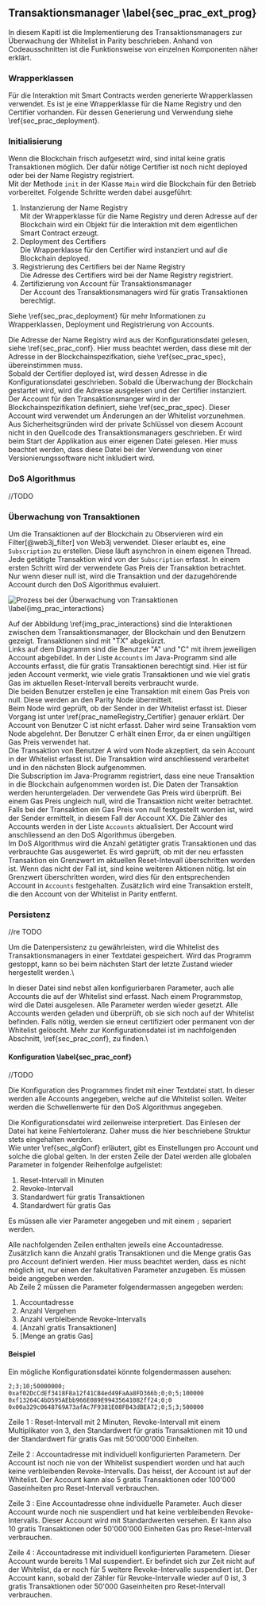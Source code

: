 
## Transaktionsmanager  \label{sec_prac_ext_prog}

In diesem Kapitl ist die Implementierung des Transaktionsmanagers zur Überwachung
der Whitelist in Parity beschrieben. Anhand von Codeausschnitten ist die
Funktionsweise von einzelnen Komponenten näher erklärt. 

### Wrapperklassen

Für die Interaktion mit Smart Contracts werden generierte Wrapperklassen
verwendet. Es ist je eine Wrapperklasse für die Name Registry und den Certifier
vorhanden. Für dessen Generierung und Verwendung siehe
\ref{sec_prac_deployment}.

### Initialisierung

Wenn die Blockchain frisch aufgesetzt wird, sind inital keine gratis
Transaktionen möglich. Der dafür nötige Certifier ist noch nicht deployed oder
bei der Name Registry registriert.\
Mit der Methode ```init``` in der Klasse ```Main``` wird die Blockchain für den
Betrieb vorbereitet. Folgende Schritte werden dabei ausgeführt:

1. Instanzierung der Name Registry\
   Mit der Wrapperklasse für die Name Registry und deren Adresse auf der
   Blockchain wird ein Objekt für die Interaktion mit dem eigentlichen Smart
   Contract erzeugt. 
1. Deployment des Certifiers\
   Die Wrapperklasse für den Certifier wird instanziert und auf die Blockchain
   deployed. 
1. Registrierung des Certifiers bei der Name Registry\
   Die Adresse des Certifiers wird bei der Name Registry registriert.
1. Zertifizierung von Account für Transaktionsmanager\
   Der Account des Transaktionsmanagers wird für gratis Transaktionen
   berechtigt. 

Siehe \ref{sec_prac_deployment} für mehr Informationen zu Wrapperklassen,
Deployment und Registrierung von Accounts.

Die Adresse der Name Registry wird aus der Konfigurationsdatei gelesen, siehe
\ref{sec_prac_conf}. Hier muss beachtet werden, dass diese mit der Adresse in
der Blockchainspezifkation, siehe \ref{sec_prac_spec}, übereinstimmen muss.\
Sobald der Certifier deployed ist, wird dessen Adresse in die
Konfigurationsdatei geschrieben. Sobald die Überwachung der Blockchain gestartet
wird, wird die Adresse ausgelesen und der Certifier instanziert.\
Der Account für den Transaktionsmanger wird in der Blockchainspezifikation
definiert, siehe \ref{sec_prac_spec}. Dieser Account wird verwendet um
Änderungen an der Whitelist vorzunehmen. Aus Sicherheitsgründen wird der private
Schlüssel von diesem Account nicht in den Quellcode des Transaktionsmanagers
geschrieben. Er wird beim Start der Applikation aus einer eigenen Datei gelesen.
Hier muss beachtet werden, dass diese Datei bei der Verwendung von einer
Versionierungssoftware nicht inkludiert wird.



### DoS Algorithmus

//TODO

### Überwachung von Transaktionen

Um die Transaktionen auf der Blockchain zu Observieren wird ein
Filter[@web3j_filter] von Web3j verwendet. Dieser erlaubt es, eine
```Subscription``` zu erstellen. Diese läuft asynchron in einem eigenen Thread.\
Jede getätigte Transaktion wird von der ```Subscription``` erfasst. In einem
ersten Schritt wird der verwendete Gas Preis der Transaktion betrachtet. Nur
wenn dieser null ist, wird die Transaktion und der dazugehörende Account durch
den DoS Algorithmus evaluiert. 


![Prozess bei der Überwachung von Transaktionen \label{img_prac_interactions}](images/process_whitelist.png "Überwachung von gratis Transaktionen durch Java Programm")

Auf der Abbildung \ref{img_prac_interactions} sind die Interaktionen zwischen
dem Transaktionsmanager, der Blockchain und den Benutzern gezeigt. Transaktionen
sind mit "TX" abgekürzt.\
Links auf dem Diagramm sind die Benutzer "A" und "C" mit ihrem jeweiligen
Account abgebildet. In der Liste ```Accounts``` im Java-Programm sind alle
Accounts erfasst, die für gratis Transaktionen berechtigt sind. Hier ist für
jeden Account vermerkt, wie viele gratis Transaktionen und wie viel gratis Gas
im aktuellen Reset-Intervall bereits verbraucht wurde.\
Die beiden Benutzer erstellen je eine Transaktion mit einem Gas Preis von
null. Diese werden an den Parity Node übermittelt.\
Beim Node wird geprüft, ob der Sender in der Whitelist erfasst ist. Dieser
Vorgang ist unter \ref{prac_nameRegistry_Certifier} genauer erklärt. Der Account
von Benutzer C ist nicht erfasst. Daher wird seine Transaktion vom Node
abgelehnt. Der Benutzer C erhält einen Error, da er einen ungültigen Gas Preis
verwendet hat.\
Die Transaktion von Benutzer A wird vom Node akzeptiert, da sein Account in der
Whitelist erfasst ist. Die Transaktion wird anschliessend verarbeitet und in den
nächsten Block aufgenommen.\
Die Subscription im Java-Programm registriert, dass eine neue Transaktion in die
Blockchain aufgenommen worden ist. Die Daten der Transaktion werden heruntergeladen.
Der verwendete Gas Preis wird überprüft. Bei einem Gas Preis ungleich null, wird
die Transaktion nicht weiter betrachtet.\
Falls bei der Transaktion ein Gas Preis von null festgestellt worden ist, wird
der Sender ermittelt, in diesem Fall der Account XX. Die Zähler des Accounts
werden in der Liste ```Accounts``` aktualisiert. Der Account wird anschliessend
an den DoS Algorithmus übergeben.\
Im DoS Algorithmus wird die Anzahl getätigter gratis Transaktionen und das
verbrauchte Gas ausgewertet. Es wird geprüft, ob mit der neu erfassten
Transaktion ein Grenzwert im aktuellen Reset-Intevall überschritten worden ist.
Wenn das nicht der Fall ist, sind keine weiteren Aktionen nötig. Ist ein
Grenzwert überschritten worden, wird dies für den entsprechenden Account in
```Accounts``` festgehalten. Zusätzlich wird eine Transaktion erstellt, die den
Account von der Whitelist in Parity entfernt.


### Persistenz

//re TODO

Um die Datenpersistenz zu gewährleisten, wird die Whitelist des
Transaktionsmanagers in einer Textdatei gespeichert. Wird das Programm gestoppt,
kann so bei beim nächsten Start der letzte Zustand wieder hergestellt werden.\

In dieser Datei sind nebst allen konfigurierbaren Parameter, auch alle Accounts
die auf der Whitelist sind erfasst. Nach einem Programmstop, wird die Datei
ausgelesen. Alle Parameter werden wieder gesetzt. Alle Accounts werden geladen
und überprüft, ob sie sich noch auf der Whitelist befinden. Falls nötig, werden
sie erneut certifiziert oder permanent von der Whitelist gelöscht. Mehr zur
Konfigurationsdatei ist im nachfolgenden Abschnitt, \ref{sec_prac_conf}, zu
finden.\


#### Konfiguration \label{sec_prac_conf}

//TODO

Die Konfiguration des Programmes findet mit einer Textdatei statt. In dieser
werden alle Accounts angegeben, welche auf die Whitelist sollen. Weiter werden
die Schwellenwerte für den DoS Algorithmus angegeben.

Die Konfigurationsdatei wird zeilenweise interpretiert. Das Einlesen der Datei
hat keine Fehlertoleranz. Daher muss die hier beschriebene Struktur stets
eingehalten werden.\
Wie unter \ref{sec_algConf} erläutert, gibt es Einstellungen pro Account und
solche die global gelten. In der ersten Zeile der Datei werden alle globalen
Parameter in folgender Reihenfolge aufgelistet:

1. Reset-Intervall in Minuten
2. Revoke-Intervall
3. Standardwert für gratis Transaktionen
4. Standardwert für gratis Gas

Es müssen alle vier Parameter angegeben und mit einem ```;``` separiert werden. 

Alle nachfolgenden Zeilen enthalten jeweils eine Accountadresse. Zusätzlich kann
die Anzahl gratis Transaktionen und die Menge gratis Gas pro Account definiert
werden. Hier muss beachtet werden, dass es nicht möglich ist, nur einen der
fakultativen Parameter anzugeben. Es müssen beide angegeben werden.\
Ab Zeile 2 müssen die Parameter folgendermassen angegeben werden:

1. Accountadresse
1. Anzahl Vergehen 
1. Anzahl verbleibende Revoke-Intervalls 
2. [Anzahl gratis Transaktionen]
3. [Menge an gratis Gas]

#### Beispiel

Ein mögliche Konfigurationsdatei könnte folgendermassen ausehen: 

```{.numberLines}
2;3;10;50000000;
0xaf02DcCdEf3418F8a12f41CB4ed49FaAa8FD366b;0;0;5;100000
0xf13264C4bD595AEbb966E089E99435641082ff24;0;0
0x00a329c0648769A73afAc7F9381E08FB43dBEA72;0;5;3;500000
```

Zeile 1
:     Reset-Intervall mit 2 Minuten, Revoke-Intervall mit einem Multiplikator 
von 3, den Standardwert für gratis Transaktionen mit 10 und der Standardwert 
für gratis Gas mit 50'000'000 Einheiten. 

Zeile 2
:     Accountadresse mit individuell konfigurierten Parametern. Der Account 
ist noch nie von der Whitelist suspendiert worden und hat auch keine verbleibenden 
Revoke-Intervalls. Das heisst, der Account ist auf der Whitelist. Der Account kann 
also 5 gratis Transaktionen oder 100'000 Gaseinheiten pro Reset-Intervall verbrauchen. 

Zeile 3
:     Eine Accountadresse ohne individuelle Parameter. Auch dieser Account wurde 
noch nie suspendiert und hat keine verbleibenden Revoke-Intervalls. Dieser Account 
wird mit Standardwerten versehen. Er kann also 10 gratis Transaktionen oder 50'000'000 
Einheiten Gas pro Reset-Intervall verbrauchen. 

Zeile 4
:     Accountadresse mit individuell konfigurierten Parametern. Dieser Account wurde 
bereits 1 Mal suspendiert. Er befindet sich zur Zeit nicht auf der Whitelist, da er noch 
für 5 weitere Revoke-Intervalle suspendiert ist. Der Account kann, sobald der Zähler 
für Revoke-Intervalle wieder auf 0 ist, 3 gratis Transaktionen oder 50'000 Gaseinheiten 
pro Reset-Intervall verbrauchen. 




